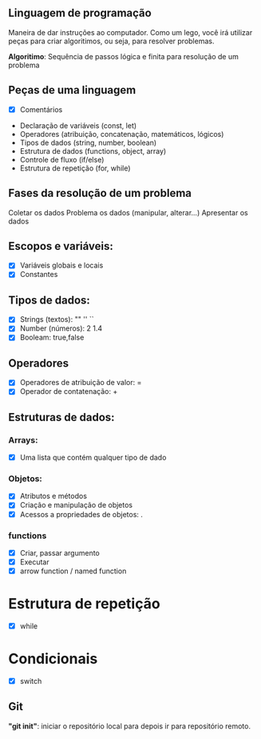 ## Linguagem de programação

Maneira de dar instruções ao computador.
Como um lego, você irá utilizar peças para  criar algoritimos, ou seja, para resolver problemas.

  **Algoritimo**: Sequência de passos lógica e finita para resolução de um problema

## Peças de uma linguagem

- [x] Comentários
- Declaração de variáveis (const, let)
- Operadores (atribuição, concatenação, matemáticos, lógicos)
- Tipos de dados (string, number, boolean)
- Estrutura de dados (functions, object, array)
- Controle de fluxo (if/else)
- Estrutura de repetição (for, while)


## Fases da resolução de um problema 

Coletar os dados
Problema os dados (manipular, alterar...)
Apresentar os dados

## Escopos e variáveis:

- [x] Variáveis globais e locais
- [x] Constantes

## Tipos de dados:

- [x] Strings (textos): "" '' ``
- [x] Number (números): 2 1.4
- [x] Booleam: true,false

## Operadores

- [x] Operadores de atribuição de valor: =
- [x] Operador de contatenação: +

## Estruturas de dados:

### Arrays:

- [x] Uma lista que contém qualquer tipo de dado

### Objetos:

- [x] Atributos e métodos
- [x] Criação e manipulação de objetos
- [x] Acessos a propriedades de objetos: .

### functions
- [x] Criar, passar argumento
- [x] Executar
- [x] arrow function / named function

# Estrutura de repetição

- [x] while

# Condicionais

- [x] switch


## Git

**"git init"**: iniciar o repositório local para depois ir para repositório remoto.